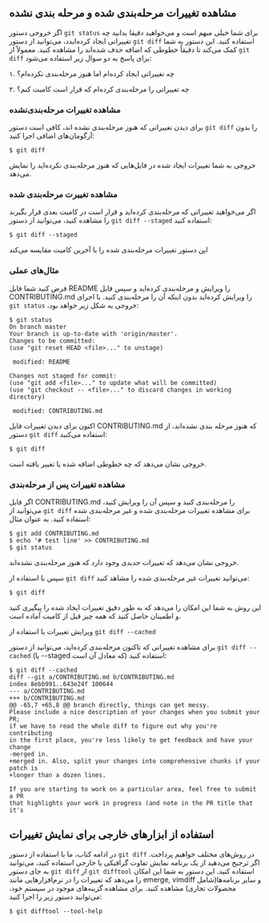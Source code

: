 ## مشاهده‌ تغییرات مرحله‌بندی شده و مرحله بندی نشده
اگر خروجی دستور ``` git status ```  برای شما خیلی مبهم است و می‌خواهید دقیقا بدانید چه تغییراتی ایجاد کرده‌ایدد، می‌توانید از دستور ``` git diff ``` استفاده کنید. این دستور به شما کمک می‌کند تا دقیقاً خطوطی که اضافه حذف شده‌اند را مشاهده کنید. معمولاً از ``` git diff ``` برای پاسخ به دو سوال زیر استفاده می‌شود:

۱. چه تغییراتی ایجاد کرده‌ام اما هنوز مرحله‌بندی نکرده‌ام؟

۲. چه تغییراتی را مرحله‌بندی کرده‌ام که قرار است کامیت کنم؟

### مشاهده تغییرات مرحله‌بندی‌نشده

برای دیدن تغییراتی که هنوز مرحله‌بندی‌ نشده اند، کافی است دستور ``` git diff ``` را بدون آرگومان‌های اضافی اجرا کنید:
```
$ git diff
```
خروجی به شما تغییرات ایجاد شده در فایل‌هایی که هنوز مرحله‌بندی نکرده‌اید را نمایش می‌دهد.

### مشاهده تغییرت مرحله‌بندی شده

اگر می‌خواهید تغییراتی که مرحله‌بندی کرده‌اید و قرار است در کامیت بعدی قرار بگیرند را مشاهده کنید، می‌توانید از دستور ``` git diff --staged ``` استفاده کنید:
```
$ git diff --staged 
```
این دستور تغییرات مرحله‌بندی شده را با آخرین کامیت مقایسه می‌کند

### مثال‌های عملی
فرض کنید شما فایل README را ویرایش و مرحله‌بندی کرده‌اید و سپس فایل CONTRIBUTING.md را ویرایش کرده‌اید بدون اینکه آن را مرحله‌بندی کنید. با اجرای ``` git status ``` ،خروجی به شکل زیر خواهد بود:
```
$ git status
On branch master
Your branch is up-to-date with 'origin/master'.
Changes to be committed:
(use "git reset HEAD <file>..." to unstage)

 modified: README

Changes not staged for commit:
(use "git add <file>..." to update what will be committed)
(use "git checkout -- <file>..." to discard changes in working directory)

 modified: CONTRIBUTING.md
 ```
 اکنون برای دیدن تغییرات فایل CONTRIBUTING.md که هنوز مرحله بندی نشده‌اند، از دستور ``` git diff ``` استفاده می‌کنید:
 ```
 $ git diff
 ```
 خروجی نشان می‌دهد که چه خطوطی اضافه شده یا تغییر یافته است.

 ### مشاهده تغییرات پس از مرحله‌بندی
اگر فایل CONTRIBUTING.md را مرحله‌بندی کنید و سپس آن را ویرایش کنید، می‌توانید از ``` git diff ``` برای مشاهده تغییرات مرحله‌بندی شده و غیر مرحله‌بندی شده استفاده کنید. به عنوان مثال:
```
$ git add CONTRIBUTING.md
$ echo '# test line' >> CONTRIBUTING.md
$ git status
```
خروجی نشان می‌دهد که تغییرات جدیدی وجود دارد که هنوز مرحله‌بندی نشده‌اند.

سپس با استفاده از ``` git diff ``` می‌توانید تغییرات غیر مرحله‌بندی شده را مشاهد کنید:
```
$ git diff
```
این روش به شما این امکان را می‌دهد که به طور دقیق تغییرات ایجاد شده را پیگیری کنید و اطمینان حاصل کنید که همه چیز قبل از کامیت آماده است.

ویرایش تغییرات با استفاده از ``` git diff --cached ``` 

برای مشاهده تغییراتی که تاکنون مرحله‌بندی کرده‌اید، می‌توانید از دستور ``` git diff --cached ``` (یا --staged که معادل آن است) استفاده کنید:
```
$ git diff --cached
diff --git a/CONTRIBUTING.md b/CONTRIBUTING.md
index 8ebb991..643e24f 100644
--- a/CONTRIBUTING.md
+++ b/CONTRIBUTING.md
@@ -65,7 +65,8 @@ branch directly, things can get messy.
Please include a nice description of your changes when you submit your PR;
if we have to read the whole diff to figure out why you're contributing
in the first place, you're less likely to get feedback and have your change
-merged in.
+merged in. Also, split your changes into comprehensive chunks if your patch is
+longer than a dozen lines.

If you are starting to work on a particular area, feel free to submit a PR
that highlights your work in progress (and note in the PR title that it's
```
## استفاده از ابزارهای خارجی برای نمایش تغییرات
در ادامه کتاب، ما با استفاده از دستور ``` git diff ``` در روش‌های مختلف خواهیم پرداخت. اگر ترجیح می‌دهید از یک برنامه نمایش تفاوت گرافیکی یا خارجی استفاده کنید، می‌توانید به جای دستور ``` git diff ``` از ``` git difftool ``` استفاده کنید. این دستور به شما این امکان را می‌دهد که تغییرات را در نرم‌افزارهایی مانند emerge, vimdiff و سایر برنامه‌ها(شامل محصولات تجاری) مشاهده کنید. برای مشاهده گزینه‌های موجود در سیستم خود، می‌توانید دستور زیر را اجرا کنید:
```
$ git difftool --tool-help
```



